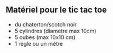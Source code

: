 ## Matériel pour le tic tac toe

* du chaterton/scotch noir 
* 5 cylindres (diametre max 10cm)
* 5 cubes (max 10x10 cm)
* 1 régle ou un métre 
